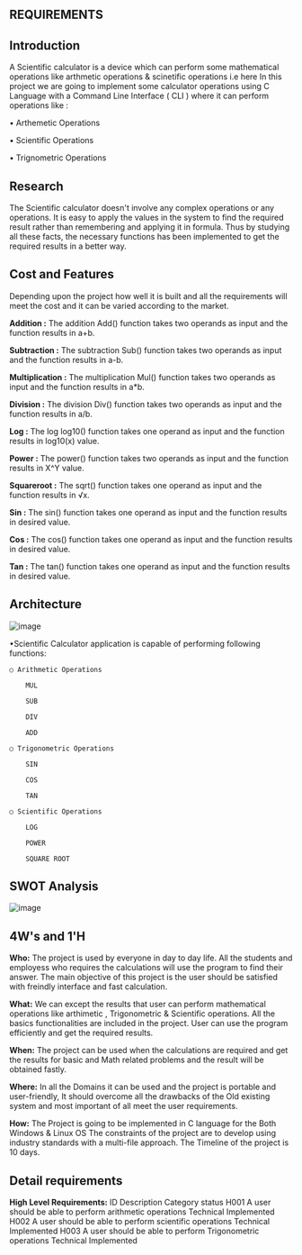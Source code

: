 **REQUIREMENTS**
---


**Introduction**
---


A Scientific calculator is a device which can perform some mathematical operations like arthmetic operations & scinetific operations i.e here In this project we are going to implement some calculator operations using C Language with a Command Line Interface ( CLI ) where it can perform operations like :

•	Arthemetic Operations

•	Scientific Operations

•	Trignometric Operations

**Research**
---


The Scientific calculator doesn't involve any complex operations or any operations. It is easy to apply the values in the system to find the required result rather than remembering and applying it in formula. Thus by studying all these facts, the necessary functions has been implemented to get the required results in a better way.

**Cost and Features**
---
Depending upon the project how well it is built and all the requirements will meet the cost and it can be varied according to the market.

**Addition :** The addition Add() function takes two operands as input and the function results in a+b.

**Subtraction :** The subtraction Sub() function takes two operands as input and the function results in a-b.

**Multiplication :** The multiplication Mul() function takes two operands as input and the function results in a*b.

**Division :** The division Div() function takes two operands as input and the function results in a/b.

**Log :** The log log10() function takes one operand as input and the function results in log10(x) value.

**Power :** The power() function takes two operands as input and the function results in X^Y value.

**Squareroot :** The sqrt() function takes one operand as input and the function results in √x.

**Sin :** The sin() function takes one operand as input and the function results in desired value.

**Cos :** The cos() function takes one operand as input and the function results in desired value.

**Tan :** The tan() function takes one operand as input and the function results in desired value.

**Architecture**
---
![image](https://user-images.githubusercontent.com/89643121/132122825-17baf354-0c47-430a-a0a2-8bb5a73a44c2.png)

•Scientific Calculator application is capable of performing following functions:

	○ Arithmetic Operations

		MUL

		SUB

		DIV

		ADD

	○ Trigonometric Operations

		SIN

		COS

		TAN

	○ Scientific Operations

		LOG

		POWER

		SQUARE ROOT

**SWOT Analysis**
---
![image](https://user-images.githubusercontent.com/89643121/132123140-1e12bca5-3082-4fba-bba7-b400aea55063.png)

**4W's and 1'H**
---
**Who:**
The project is used by everyone in day to day life. All the students and employess who requires the calculations will use the program to find their answer. The main objective of this project is the user should be satisfied with freindly interface and fast calculation.

**What:**
We can except the results that user can perform mathematical operations like arthimetic , Trigonometric & Scientific operations.
All the basics functionalities are included in the project. User can use the program efficiently and get the required results.

**When:**
The project can be used when the calculations are required and get the results for basic and Math related problems and the result will be obtained fastly.

**Where:**
In all the Domains it can be used and the project is portable and user-friendly, It should overcome all the drawbacks of the Old existing system and most important of all meet the user requirements.

**How:**
The Project is going to be implemented in C language for the Both Windows & Linux OS
The constraints of the project are to develop using industry standards with a multi-file approach.
The Timeline of the project is 10 days.

**Detail requirements**
---
**High Level Requirements:**
ID	Description	Category	status
H001	A user should be able to perform arithmetic operations	Technical	Implemented
H002	A user should be able to perform scientific operations	Technical	Implemented
H003	A user should be able to perform Trigonometric operations	Technical	Implemented
